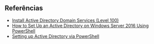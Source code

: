 
## Referências
* [Install Active Directory Domain Services (Level 100)](https://docs.microsoft.com/en-us/windows-server/identity/ad-ds/deploy/install-active-directory-domain-services--level-100-#BKMK_PS)
* [How to Set Up an Active Directory on Windows Server 2016 Using PowerShell](https://www.faqforge.com/powershell/set-active-directory-windows-server-2016-using-powershell/)
* [Setting up Active Directory via PowerShell](https://blogs.technet.microsoft.com/uktechnet/2016/06/08/setting-up-active-directory-via-powershell/)
